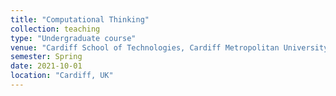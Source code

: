 ```yaml
---
title: "Computational Thinking"
collection: teaching
type: "Undergraduate course"
venue: "Cardiff School of Technologies, Cardiff Metropolitan University"
semester: Spring
date: 2021-10-01
location: "Cardiff, UK"
---
```

